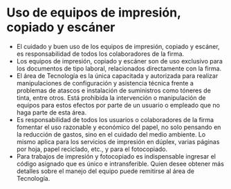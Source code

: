 # Uso de equipos de impresión, copiado y escáner

- El cuidado y buen uso de los equipos de impresión, copiado y escáner, es responsabilidad de todos los colaboradores de la firma.
- Los equipos de impresión, copiado y escáner son de uso exclusivo para los documentos de tipo laboral, relacionados directamente con la firma.
- El área de Tecnología es la única capacitada y autorizada para realizar manipulaciones de configuración y asistencia técnica frente a problemas de atascos e instalación de suministros como tóneres de tinta, entre otros. Está prohibida la intervención o manipulación de equipos para estos efectos por parte de un usuario o empleado que no haga parte de esta área.
- Es responsabilidad de todos los usuarios o colaboradores de la firma fomentar el uso razonable y económico del papel, no solo pensando en la reducción de gastos, sino en el cuidado del medio ambiente. Lo mismo aplica para los servicios de impresión en dúplex, varias páginas por hoja, papel reciclado, etc., y para el fotocopiado.
- Para trabajos de impresión y fotocopiado es indispensable ingresar el código asignado que es único e intransferible. Quien desee obtener más detalles sobre el manejo del equipo puede remitirse al área de Tecnología.